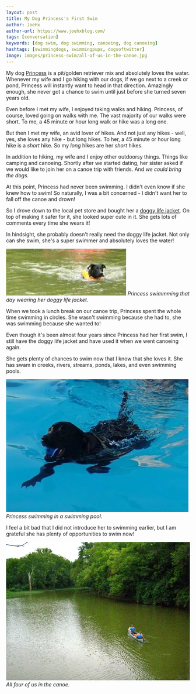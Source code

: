 ```yaml
---
layout: post
title: My Dog Princess's First Swim
author: JoeHx
author-url: https://www.joehxblog.com/
tags: [conversation]
keywords: [dog swim, dog swimming, canoeing, dog canoeing]
hashtags: [swimmingdogs, swimmingpups, dogsoftwitter]
image: images/princess-swim/all-of-us-in-the-canoe.jpg
---
```


My dog [Princess](https://www.puppy-snuggles.com/blog/puppy-profile-princess/) is a pit/golden retriever mix and absolutely loves the water. Whenever my wife and I go hiking with our dogs, if we go next to a creek or pond, Princess will instantly want to head in that direction. Amazingly enough, she never got a chance to swim until just before she turned seven years old.

Even before I met my wife, I enjoyed taking walks and hiking. Princess, of course, loved going on walks with me. The vast majority of our walks were short. To me, a 45 minute or hour long walk or hike was a long one.

But then I met my wife, an avid lover of hikes. And not just any hikes - well, yes, she loves any hike - but long hikes. To her, a 45 minute or hour long hike is a *short* hike. So my *long* hikes are her *short* hikes.

In addition to hiking, my wife and I enjoy other outdoorsy things. Things like camping and canoeing. Shortly after we started dating, her sister asked if we would like to join her on a canoe trip with friends. And *we could bring the dogs.*

At this point, Princess had never been swimming. I didn't even know if she knew how to swim! So naturally, I was a bit concerned - I didn't want her to fall off the canoe and drown!

So I drove down to the local pet store and bought her a [doggy life jacket](https://www.chewy.com/s?query=doggy%20life%20jacket). On top of making it safer for it, she looked super cute in it. She gets lots of comments every time she wears it!

In hindsight, she probably doesn't really need the doggy life jacket. Not only can she swim, she's a super swimmer and absolutely loves the water!

![Princess swimmming that day with her doggy life jacket.](/images/princess-swim/princess-swimming-in-creek.jpg)
*Princess swimmming that day wearing her doggy life jacket.*

When we took a lunch break on our canoe trip, Princess spent the whole time swimming in circles. She wasn't swimming because she had to, she was swimming because she wanted to!

Even though it's been almost four years since Princess had her first swim, I still have the doggy life jacket and have used it when we went canoeing again.

She gets plenty of chances to swim now that I know that she loves it. She has swam in creeks, rivers, streams, ponds, lakes, and even swimming pools.

![Princess swimming in a swimming pool.](/images/puppy-profile/princess/swimming-princess.jpg)
*Princess swimming in a swimming pool.*

I feel a bit bad that I did not introduce her to swimming earlier, but I am grateful she has plenty of opportunities to swim now!

![All four of us in the canoe.](/images/princess-swim/all-of-us-in-the-canoe.jpg)
*All four of us in the canoe.*
